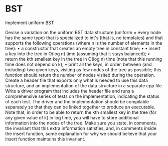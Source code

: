 # BST
Implement uniform BST

Devise a variation on the uniform BST data structure (uniform = every node has the same type) 
that is specialized to int's (that is, no templates) and that supports the following operations 
(where n is the number of elements in the tree): 
•	a constructor that creates an empty tree in constant time; • 
•	insert a key into the tree in O(log n) time (assuming that it stays balanced); 
•	return the kth smallest key in the tree in O(log n) time (note that this running time does not depend on k);
•	print all the keys, in order, between (and including) two given keys, visiting as few nodes of the tree 
as possible; this function should return the number of nodes visited during the operation. 
Create a header file that exports only what is needed to use this data structure, and an implementation of the 
data structure in a separate cpp file. Write a driver program that includes the header file and runs a comprehensive 
series of tests on the implementation, indicating the status of each test. The driver and the implementation should 
be compilable separately so that they can be linked together to produce an executable.  
Note that, in order to be able to return the kth smallest key in the tree (for any given value of k) in log time, 
you will have to store additional information into the nodes of the tree. Make sure you state, in comments, the invariant that this extra information satisfies, and, in comments inside the insert function, some explanation for why we should believe that your insert function maintains this invariant.
